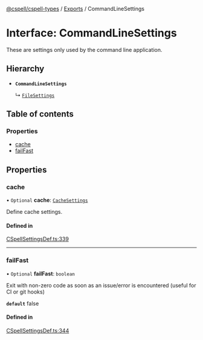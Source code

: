 [@cspell/cspell-types](../README.md) / [Exports](../modules.md) / CommandLineSettings

# Interface: CommandLineSettings

These are settings only used by the command line application.

## Hierarchy

- **`CommandLineSettings`**

  ↳ [`FileSettings`](FileSettings.md)

## Table of contents

### Properties

- [cache](CommandLineSettings.md#cache)
- [failFast](CommandLineSettings.md#failfast)

## Properties

### cache

• `Optional` **cache**: [`CacheSettings`](CacheSettings.md)

Define cache settings.

#### Defined in

[CSpellSettingsDef.ts:339](https://github.com/streetsidesoftware/cspell/blob/e5b7f09/packages/cspell-types/src/CSpellSettingsDef.ts#L339)

___

### failFast

• `Optional` **failFast**: `boolean`

Exit with non-zero code as soon as an issue/error is encountered (useful for CI or git hooks)

**`default`** false

#### Defined in

[CSpellSettingsDef.ts:344](https://github.com/streetsidesoftware/cspell/blob/e5b7f09/packages/cspell-types/src/CSpellSettingsDef.ts#L344)
